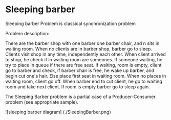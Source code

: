 #  Sleeping barber

  Sleeping barber Problem is classical synchronization problem

  Problem description:

  There are the barber shop with one barber one barber chair, and n sits in waiting room. When no clients are in barber
  shop, barber go to sleep. Clients visit shop in any time, independently each other. When client arrived to shop, he
  check if in waiting room are someones. If someone waiting, he try to place in queue if there are free seat. If waiting,
  room is empty, client go to barber and check, if barber chair is free, he wake up barber, and begin cut one's hair.
  Else place first seat in waiting room. When no places in waiting room, client go off.
  When barber end to cut client, he go to waiting room and take next client. If room is empty barber go to sleep again.

  The Sleeping Barber problem is a partial case of a Producer-Consumer problem (see appropriate sample).

  ![sleeping barber diagram]
  (./SleepingBarber.png)